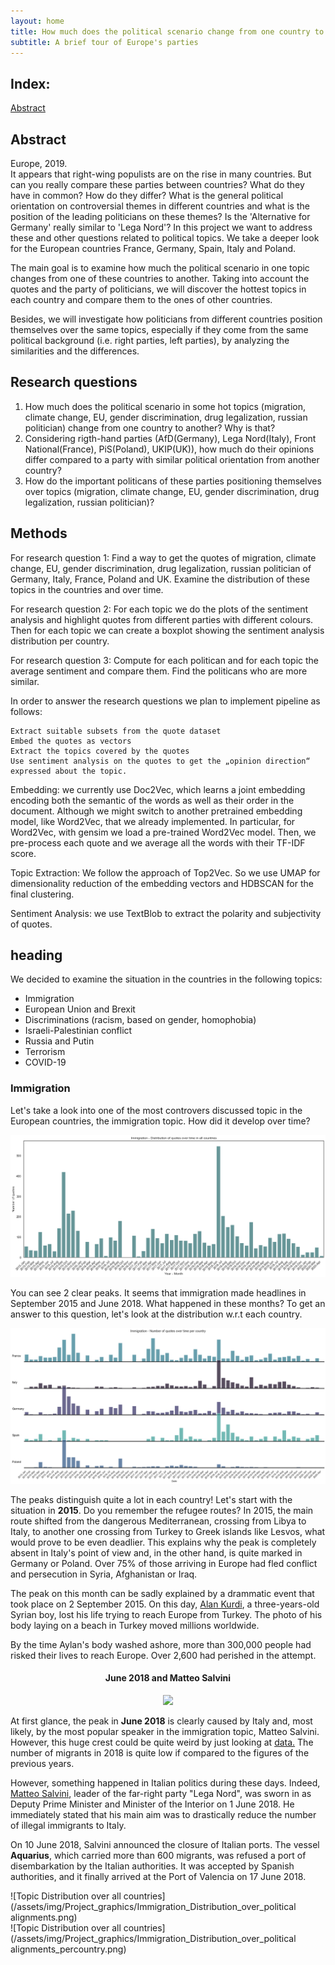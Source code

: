```yaml
---
layout: home
title: How much does the political scenario change from one country to another?
subtitle: A brief tour of Europe's parties
---
```

## Index:
[Abstract](#Abstract)

## Abstract
Europe, 2019.  
It appears that right-wing populists are on the rise in many countries. But can you really compare these parties between countries? What do they have in common? How do they differ?
What is the general political orientation on controversial themes in different countries and what is the position of the leading politicians on these themes?
Is the 'Alternative for Germany' really similar to 'Lega Nord'?
In this project we want to address these and other questions related to political topics. We take a deeper look for the European countries France, Germany, Spain, Italy and Poland.

The main goal is to examine how much the political scenario in one topic changes from one of these countries to another. Taking into account the quotes and the party of politicians, we will discover the hottest topics in each country and compare them to the ones of other countries.

Besides, we will investigate how politicians from different countries position themselves over the same topics, especially if they come from the same political background (i.e. right parties, left parties), by analyzing the similarities and the differences.

## Research questions
1. How much does the political scenario in some hot topics (migration, climate change, EU, gender discrimination, drug legalization, russian politician) change from one country to another? Why is that?
2. Considering rigth-hand parties (AfD(Germany), Lega Nord(Italy), Front National(France), PiS(Poland), UKIP(UK)), how much do their opinions differ compared to a party with similar political orientation from another country?
3. How do the important politicans of these parties positioning themselves over topics (migration, climate change, EU, gender discrimination, drug legalization, russian politician)?


## Methods
For research question 1: Find a way to get the quotes of migration, climate change, EU, gender discrimination, drug legalization, russian politician of Germany, Italy, France, Poland and UK. Examine the distribution of these topics in the countries and over time.

For research question 2: For each topic we do the plots of the sentiment analysis and highlight quotes from different parties with different colours. Then for each topic we can create a boxplot showing the sentiment analysis distribution per country.

For research question 3: Compute for each politican and for each topic the average sentiment and compare them. Find the politicans who are more similar.

In order to answer the research questions we plan to implement pipeline as follows:

    Extract suitable subsets from the quote dataset
    Embed the quotes as vectors
    Extract the topics covered by the quotes
    Use sentiment analysis on the quotes to get the „opinion direction“ expressed about the topic.

Embedding: we currently use Doc2Vec, which learns a joint embedding encoding both the semantic of the words as well as their order in the document. Although we might switch to another pretrained embedding model, like Word2Vec, that we already implemented. In particular, for Word2Vec, with gensim we load a pre-trained Word2Vec model. Then, we pre-process each quote and we average all the words with their TF-IDF score.

Topic Extraction: We follow the approach of Top2Vec. So we use UMAP for dimensionality reduction of the embedding vectors and HDBSCAN for the final clustering.

Sentiment Analysis: we use TextBlob to extract the polarity and subjectivity of quotes.

## heading
We decided to examine the situation in the countries in the following topics: 
- Immigration
- European Union and Brexit
- Discriminations (racism, based on gender, homophobia)
- Israeli-Palestinian conflict
- Russia and Putin
- Terrorism
- COVID-19

### Immigration
Let's take a look into one of the most controvers discussed topic in the European countries, the immigration topic. How did it develop over time?

![Topic Distribution over all countries](/assets/img/Project_graphics/Immigration_Distribution_over_time_allcountries.png)

You can see 2 clear peaks. It seems that immigration made headlines in September 2015 and June 2018. What happened in these months? To get an answer to this question, let's look at the distribution w.r.t each country.

![Topic Distribution over all countries](/assets/img/Project_graphics/Immigration_Distribution_over_time_percountry.png)

The peaks distinguish quite a lot in each country! 
Let's start with the situation in **2015**. Do you remember the refugee routes?
In 2015, the main route shifted from the dangerous Mediterranean, crossing from Libya to Italy, to another one crossing from Turkey to Greek islands like Lesvos, what would prove to be even deadlier.
This explains why the peak is completely absent in Italy's point of view and, in the other hand, is quite marked in Germany or Poland.
Over 75% of those arriving in Europe had fled conflict and persecution in Syria, Afghanistan or Iraq.

The peak on this month can be sadly explained by a drammatic event that took place on 2 September 2015.
On this day, <a href='https://en.wikipedia.org/wiki/Death_of_Alan_Kurdi'>Alan Kurdi</a>, a three-years-old Syrian boy, lost his life trying to reach Europe from Turkey.
The photo of his body laying on a beach in Turkey moved millions worldwide.

By the time Aylan's body washed ashore, more than 300,000 people had risked their lives to reach Europe. Over 2,600 had perished in the attempt.

#### <center>June 2018 and Matteo Salvini</center>
<center><img src="https://ichef.bbci.co.uk/news/976/cpsprodpb/0260/production/_102080600_migrant_ship_with_spain_640_v4-nc.png" width=600></center>  

At first glance, the peak in **June 2018** is clearly caused by Italy and, most likely, by the most popular speaker in the immigration topic, Matteo Salvini. However, this huge crest could be quite weird by just looking at <a href='https://www.youtrend.it/2021/02/15/sbarchi-e-immigrazione-in-italia-il-punto-della-situazione/'>data.</a> The number of migrants in 2018 is quite low if compared to the figures of the previous years.

However, something happened in Italian politics during these days. Indeed, <a href='https://en.wikipedia.org/wiki/Matteo_Salvini'>Matteo Salvini</a>, leader of the far-right party "Lega Nord", was sworn in as Deputy Prime Minister and Minister of the Interior on 1 June 2018. He immediately stated that his main aim was to drastically reduce the number of illegal immigrants to Italy.  

On 10 June 2018, Salvini announced the closure of Italian ports. The vessel <b>Aquarius</b>, which carried more than 600 migrants, was refused a port of disembarkation by the Italian authorities. It was accepted by Spanish authorities, and it finally arrived at the Port of Valencia on 17 June 2018.  


![Topic Distribution over all countries](/assets/img/Project_graphics/Immigration_Distribution_over_political alignments.png)  
![Topic Distribution over all countries](/assets/img/Project_graphics/Immigration_Distribution_over_political alignments_percountry.png)

